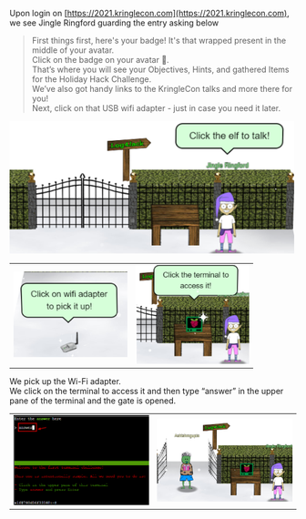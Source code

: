 <!-- 
<table style="table-layout:fixed;overflow-wrap: break-word;width=100%" border="2">
  <tr>
    <td><img src="images/hhc2021/difficulty_1.png" alt="drawing" width="100px"/></td>
    <td><img src="images/hhc2021/image009.png" alt="drawing" width="30px"/>Entry</td>
    <td><img src="images/hhc2021/image010.png" alt="drawing" width="50px"/>Tangle Coalboxsssssssssssssssssssssssssssssssssssssssssssss</td>
  </tr>
 
</table>

| Header1 | header2 | header3 | header4  |
| ------- | ------- |---------|----------|
| Bar     | bar     | bar     | bar      |

| <img src="images/hhc2021/difficulty_1.png" alt="drawing" width="100px"/>      | <img src="images/hhc2021/image009.png" alt="drawing" width="30px"/>Entry                          | <img src="images/hhc2021/image010.png" alt="drawing" width="50px"/>Tangle Coalbox|
| ----------- | ------------------------------------ |----------------------------------------------|
-->

Upon login on [https://2021.kringlecon.com](https://2021.kringlecon.com), we see Jingle Ringford guarding the entry asking below  <br>
>First things first, here's your badge! It's that wrapped present in the middle of your avatar.<br>
>Click on the badge on your avatar 🎁. <br>
That’s where you will see your Objectives, Hints, and gathered Items for the Holiday Hack Challenge.<br>
>We’ve also got handy links to the KringleCon talks and more there for you!<br>
>Next, click on that USB wifi adapter - just in case you need it later.

<img src="../../images/hhc2021/image003.png" alt="drawing" width="500px"/>
<table>
        <tr>
        <td><img src="../../images/hhc2021/image004.png" alt="drawing" width="200px"/></td>
        <td><img src="../../images/hhc2021/image005.png" alt="drawing" width="200px"/></td>
        </tr>
</table>


We pick up the Wi-Fi adapter.<br>
We click on the terminal to access it and then type “answer” in the upper pane of the terminal and the gate is opened.<br>

<table>
        <tr>
        <td><img src="../../images/hhc2021/image006.png" alt="drawing" width="500px"/></td>
        <td><img src="../../images/hhc2021/image007.png" alt="drawing" width="500px"/></td>
        </tr>
</table>